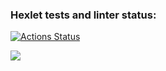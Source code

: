 ### Hexlet tests and linter status:
[![Actions Status](https://github.com/exicc/java-project-61/workflows/hexlet-check/badge.svg)](https://github.com/exicc/java-project-61/actions)

<a href="https://codeclimate.com/github/exicc/java-project-61/maintainability"><img src="https://api.codeclimate.com/v1/badges/f4ed57ac46ee52dc4dde/maintainability" /></a>
